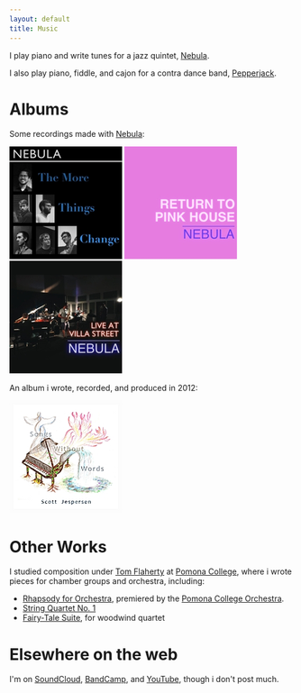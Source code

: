 ```yaml
---
layout: default
title: Music
---
```


I play piano and write tunes for a jazz quintet,
[Nebula](https://www.nebulajazz.com).

I also play piano, fiddle, and cajon for a contra dance band,
[Pepperjack](https://www.facebook.com/pepperjackcontra/).

# Albums

Some recordings made with [Nebula](https://www.nebulajazz.com):

[![Nebula: The More Things Change](assets/img/nebulathemorethingschange.jpg)](https://open.spotify.com/album/0Ej2oN3SlpD1ivNHXmDSNu)
[![Nebula: Return to Pink House (Live)](assets/img/nebulareturntopinkhouse.jpg)](https://open.spotify.com/album/1QTlyQZj7c2mp470k7Qped)
[![Nebula: Live at Villa St](assets/img/nebulaliveatvillast.jpg)](https://open.spotify.com/album/0asrI1C92Qj6iF6EHfFxnH)

An album i wrote, recorded, and produced in 2012:

[![Scott Jespersen: Songs Without Words](assets/img/sjsongswithoutwords.jpg)](https://open.spotify.com/album/30mp4bOnI3Hupej0zcRl3Z)

# Other Works

I studied composition under [Tom Flaherty](http://www.tomflahertymusic.com/) at
[Pomona College](https://www.pomona.edu/), where i wrote pieces for chamber
groups and orchestra, including:

- [Rhapsody for Orchestra](https://drive.google.com/file/d/15AZVhfc6ZBk0xg1NE3CtucS1VEJGXyLf/view),
  premiered by the [Pomona College Orchestra](https://orchestra.pomona.edu/).
- [String Quartet No. 1](https://drive.google.com/drive/folders/1GHXB84OC3MRP0Mb5GC4FC785xINIlcZ0)
- [Fairy-Tale Suite](https://drive.google.com/drive/folders/1Hb3gbjeiy2Q2qhq7QGjbTO1iBLSI7Gb7), for woodwind quartet

# Elsewhere on the web

I'm on [SoundCloud](https://soundcloud.com/scott-jespersen),
[BandCamp](https://scottjespersen.bandcamp.com/), and
[YouTube](https://www.youtube.com/channel/UClNAiTUxxaiNuTOzjWWng_Q),
though i don't post much.

